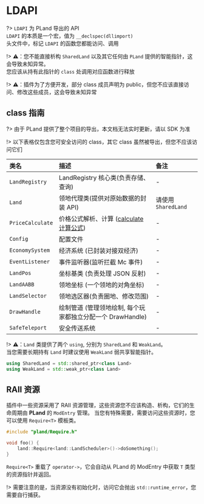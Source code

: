 # LDAPI

?> `LDAPI` 为 PLand 导出的 API  
`LDAPI` 的本质是一个宏，值为 `__declspec(dllimport)`  
头文件中，标记 `LDAPI` 的函数您都能访问、调用

!> ⚠️：您不能直接析构 `SharedLand` 以及其它任何由 `PLand` 提供的智能指针，这会导致未知异常。  
您应该从持有此指针的 `class` 处调用对应函数进行释放

!> ⚠️：插件为了方便开发，部分 class 成员声明为 public，但您不应该直接访问、修改这些成员，这会导致未知异常

## class 指南

?> 由于 PLand 提供了整个项目的导出，本文档无法实时更新，请以 SDK 为准

!> 以下表格仅包含您可安全访问的 class，其它 class 虽然被导出，但您不应该访问它们

| 类名             | 描述                                                                          | 备注                |
| :--------------- | :---------------------------------------------------------------------------- | :------------------ |
| `LandRegistry`   | LandRegistry 核心类(负责存储、查询)                                           | -                   |
| `Land`           | 领地代理类(提供对原始数据的封装 API)                                          | 请使用 `SharedLand` |
| `PriceCalculate` | 价格公式解析、计算 ([calculate 计算公式](../md/Config.md#calculate-计算公式)) | -                   |
| `Config`         | 配置文件                                                                      | -                   |
| `EconomySystem`  | 经济系统 (已封装对接双经济)                                                   | -                   |
| `EventListener`  | 事件监听器(监听拦截 Mc 事件)                                                  | -                   |
| `LandPos`        | 坐标基类 (负责处理 JSON 反射)                                                 | -                   |
| `LandAABB`       | 领地坐标 (一个领地的对角坐标)                                                 | -                   |
| `LandSelector`   | 领地选区器(负责圈地、修改范围)                                                | -                   |
| `DrawHandle`     | 绘制管道 (管理领地绘制, 每个玩家都独立分配一个 DrawHandle)                    | -                   |
| `SafeTeleport`   | 安全传送系统                                                                  | -                   |

!> ⚠️：`Land` 类提供了两个 `using`, 分别为 `SharedLand` 和 `WeakLand`。  
当您需要长期持有 `Land` 时建议使用 `WeakLand` 弱共享智能指针。

```cpp
using SharedLand = std::shared_ptr<class Land>
using WeakLand = std::weak_ptr<class Land>
```

## RAII 资源

插件中一些资源采用了 RAII 资源管理，这些资源您不应该构造、析构，它们的生命周期由 **PLand** 的 `ModEntry` 管理。
当您有特殊需要，需要访问这些资源时，您可以使用 `Require<T>` 模板类。

```cpp
#include "pland/Require.h"

void foo() {
    land::Require<land::LandScheduler>()->doSomething();
}
```

`Require<T>` 重载了 `operator->`，它会自动从 PLand 的 ModEntry 中获取 `T` 类型的资源指针并返回。

!> 需要注意的是，当资源没有初始化时，访问它会抛出 `std::runtime_error`，您需要自行捕获。
